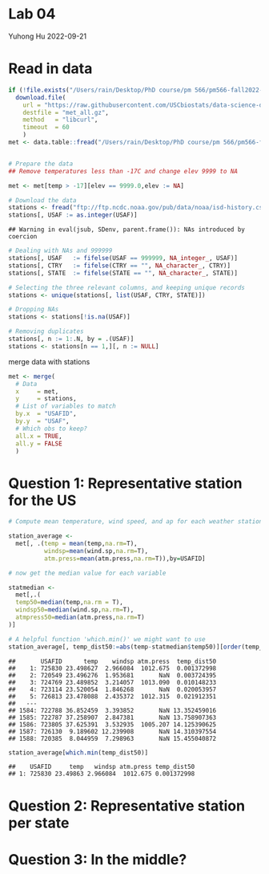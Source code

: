 Lab 04
================
Yuhong Hu
2022-09-21

# Read in data

``` r
if (!file.exists("/Users/rain/Desktop/PhD course/pm 566/pm566-fall2022-labs/lab04/met_all.gz"))
  download.file(
    url = "https://raw.githubusercontent.com/USCbiostats/data-science-data/master/02_met/met_all.gz",
    destfile = "met_all.gz",
    method   = "libcurl",
    timeout  = 60
    )
met <- data.table::fread("/Users/rain/Desktop/PhD course/pm 566/pm566-fall2022-labs/lab04/met_all.gz")


# Prepare the data
## Remove temperatures less than -17C and change elev 9999 to NA

met <- met[temp > -17][elev == 9999.0,elev := NA]
```

``` r
# Download the data
stations <- fread("ftp://ftp.ncdc.noaa.gov/pub/data/noaa/isd-history.csv")
stations[, USAF := as.integer(USAF)]
```

    ## Warning in eval(jsub, SDenv, parent.frame()): NAs introduced by coercion

``` r
# Dealing with NAs and 999999
stations[, USAF   := fifelse(USAF == 999999, NA_integer_, USAF)]
stations[, CTRY   := fifelse(CTRY == "", NA_character_, CTRY)]
stations[, STATE  := fifelse(STATE == "", NA_character_, STATE)]

# Selecting the three relevant columns, and keeping unique records
stations <- unique(stations[, list(USAF, CTRY, STATE)])

# Dropping NAs
stations <- stations[!is.na(USAF)]

# Removing duplicates
stations[, n := 1:.N, by = .(USAF)]
stations <- stations[n == 1,][, n := NULL]
```

merge data with stations

``` r
met <- merge(
  # Data
  x     = met,      
  y     = stations, 
  # List of variables to match
  by.x  = "USAFID",
  by.y  = "USAF", 
  # Which obs to keep?
  all.x = TRUE,      
  all.y = FALSE
  ) 
```

# Question 1: Representative station for the US

``` r
# Compute mean temperature, wind speed, and ap for each weather station, and pick the weather station with the average value closest to th median for the US.

station_average <-
  met[, .(temp = mean(temp,na.rm=T),
          windsp=mean(wind.sp,na.rm=T),
          atm.press=mean(atm.press,na.rm=T)),by=USAFID]

# now get the median value for each variable

statmedian <-
  met[,.(
  temp50=median(temp,na.rm = T),
  windsp50=median(wind.sp,na.rm=T),
  atmpress50=median(atm.press,na.rm=T)
)]

# A helpful function 'which.min()' we might want to use
station_average[, temp_dist50:=abs(temp-statmedian$temp50)][order(temp_dist50)]
```

    ##       USAFID      temp    windsp atm.press  temp_dist50
    ##    1: 725830 23.498627  2.966084  1012.675  0.001372998
    ##    2: 720549 23.496276  1.953681       NaN  0.003724395
    ##    3: 724769 23.489852  3.214057  1013.090  0.010148233
    ##    4: 723114 23.520054  1.846268       NaN  0.020053957
    ##    5: 726813 23.478088  2.435372  1012.315  0.021912351
    ##   ---                                                  
    ## 1584: 722788 36.852459  3.393852       NaN 13.352459016
    ## 1585: 722787 37.258907  2.847381       NaN 13.758907363
    ## 1586: 723805 37.625391  3.532935  1005.207 14.125390625
    ## 1587: 726130  9.189602 12.239908       NaN 14.310397554
    ## 1588: 720385  8.044959  7.298963       NaN 15.455040872

``` r
station_average[which.min(temp_dist50)]
```

    ##    USAFID     temp   windsp atm.press temp_dist50
    ## 1: 725830 23.49863 2.966084  1012.675 0.001372998

# Question 2: Representative station per state

# Question 3: In the middle?
